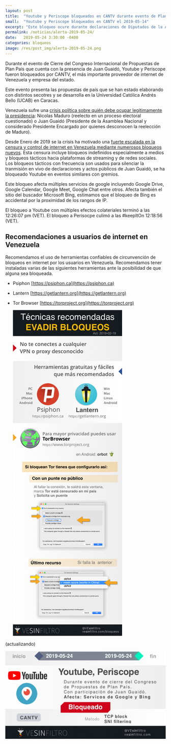 ```yaml
---
layout: post
title:  "Youtube y Periscope bloqueados en CANTV durante evento de Plan País, 2019-05-14"
small:  "Youtube y Periscope bloqueados en CANTV el 2019-05-14"
excerpt: "Este bloqueo ocure durante declaraciones de Diputados de la AN ante la persecusión del TSJ y organismos de seguridad"
permalink: /noticias/alerta-2019-05-24/
date:   2019-05-24 3:30:00 -0400
categories: bloqueos
image: /res/post_img/alerta-2019-05-24.png
---
```


Durante el evento de Cierre del Congreso Internacional de Propuestas de Plan País que cuenta con la presencia de Juan Guaidó, Youtube y Periscope fueron bloqueados por CANTV, el más importante proveedor de internet de Venezuela y empresa del estado.

Este evento presenta las propuestas de país que se han estado elaborando con distintos secotres y se desarrolla en la Universidad Católica Andrés Bello (UCAB) en Caracas.

Venezuela sufre una [crisis política sobre quién debe ocupar legitimamente la presidencia](https://en.wikipedia.org/wiki/2019_Venezuelan_presidential_crisis): Nicolas Maduro (reelecto en un proceso electoral cuestionado) o Juan Guaidó (Presidente de la Asamblea Nacional y considerado Presidente Encargado por quienes desconocen la reelección de Maduro).

Desde Enero de 2019 se la crisis ha motivado una [fuerte escalada en la censura y control de internet en Venezuela mediante numerosos bloqueos nuevos](https://vesinfiltro.com/noticias/venezuela_bloquea_las_noticias-2019-05/). Esta censura incluye bloqueos indefinidos especialmente a medios y bloqueos tácticos hacia plataformas de streaming y de redes sociales. Los bloqueos tácticos con frecuencia son usados para silenciar la tranmisión en vivo de declaraciones y actos públicos de Juan Guaidó, se ha bloqueado Youtube en eventos similares con gremios.

Este bloqueo afecta múltiples servicios de google incluyendo Google Drive, Google Calendar, Google Meet, Google Chat entre otros. Afecta también el sitio del buscador Microsoft Bing, estimamos que el bloqueo de Bing es accidental por la proximidad de los rangos de IP.

El bloqueo a Youtube con múltiples efectos colateriales terminó a las 12:26:07 pm (VET). El bloqueo a Perisocpe culimó a las #keepItOn 12:18:56 (VET).


## Recomendaciones a usuarios de internet en Venezuela

Recomendamos el uso de herramientas confiables de circunvención de
bloqueos en internet por los usuarios en Venezuela. Recomendamos tener instaladas varias de las
siguientes herramientas ante la posibilidad de que alguna sea bloqueada.

-   Psiphon [https://psiphon.ca](https://psiphon.ca)

-   Lantern [https://getlantern.org](https://getlantern.org)

-   Tor Browser [https://torproject.org](https://torproject.org)

    ![](/res/img/tecnicas_evadir_bloqueos.png)


(actualizando)

![Cover image](/res/post_img/alerta-2019-05-24.png)
